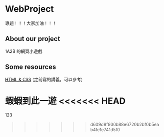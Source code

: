 # WebProject
專題！！！大家加油！！！
 
## About our project
1A2B 的網頁小遊戲

## Some resources
<a href="https://hackmd.io/@x10/HJl1rdgMo" targen="_blank">HTML & CSS</a> (之前寫的講義，可以參考)

蝦蝦到此一遊
<<<<<<< HEAD
=======
123
>>>>>>> d609d8f930b88e6720b2bf0b5eab4fe1e741d5f0